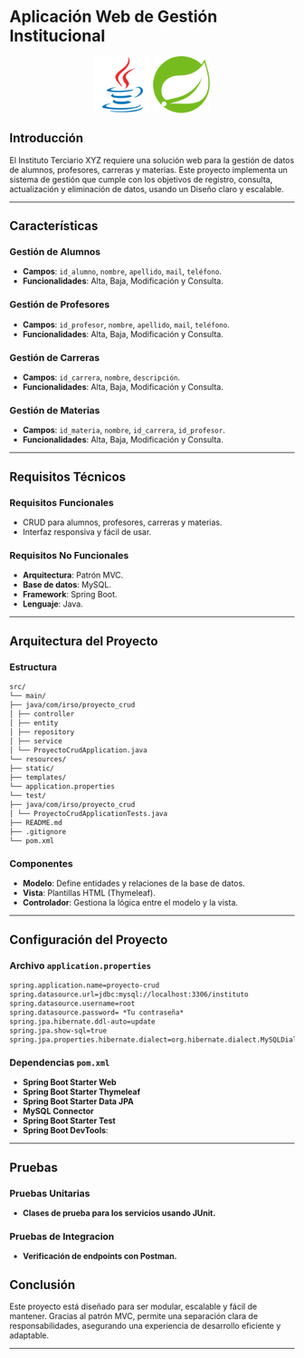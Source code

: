 # Aplicación Web de Gestión Institucional

<p align="center">
  <img src="https://raw.githubusercontent.com/devicons/devicon/master/icons/java/java-original.svg" alt="Java Logo" width="100" height="100">
  <img src="https://raw.githubusercontent.com/devicons/devicon/master/icons/spring/spring-original.svg" alt="Spring Logo" width="100" height="100">
</p>

## Introducción

El Instituto Terciario XYZ requiere una solución web para la gestión de datos de alumnos, profesores, carreras y materias. Este proyecto implementa un sistema de gestión que cumple con los objetivos de registro, consulta, actualización y eliminación de datos, usando un Diseño claro y escalable.

---

## Características

### Gestión de Alumnos
- **Campos**: `id_alumno`, `nombre`, `apellido`, `mail`, `teléfono`.
- **Funcionalidades**: Alta, Baja, Modificación y Consulta.

### Gestión de Profesores
- **Campos**: `id_profesor`, `nombre`, `apellido`, `mail`, `teléfono`.
- **Funcionalidades**: Alta, Baja, Modificación y Consulta.

### Gestión de Carreras
- **Campos**: `id_carrera`, `nombre`, `descripción`.
- **Funcionalidades**: Alta, Baja, Modificación y Consulta.

### Gestión de Materias
- **Campos**: `id_materia`, `nombre`, `id_carrera`, `id_profesor`.
- **Funcionalidades**: Alta, Baja, Modificación y Consulta.

---

## Requisitos Técnicos

### Requisitos Funcionales
- CRUD para alumnos, profesores, carreras y materias.
- Interfaz responsiva y fácil de usar.

### Requisitos No Funcionales
- **Arquitectura**: Patrón MVC.
- **Base de datos**: MySQL.
- **Framework**: Spring Boot.
- **Lenguaje**: Java.

---

## Arquitectura del Proyecto

### Estructura
```estructura
src/ 
└── main/ 
├── java/com/irso/proyecto_crud 
│ ├── controller 
│ ├── entity 
│ ├── repository 
│ ├── service 
│ └── ProyectoCrudApplication.java 
└── resources/ 
├── static/ 
├── templates/ 
└── application.properties 
└── test/ 
├── java/com/irso/proyecto_crud 
│ └── ProyectoCrudApplicationTests.java 
├── README.md
├── .gitignore
└── pom.xml

```

### Componentes

- **Modelo**: Define entidades y relaciones de la base de datos.
- **Vista**: Plantillas HTML (Thymeleaf).
- **Controlador**: Gestiona la lógica entre el modelo y la vista.

---

## Configuración del Proyecto

### Archivo `application.properties`
```properties
spring.application.name=proyecto-crud
spring.datasource.url=jdbc:mysql://localhost:3306/instituto
spring.datasource.username=root
spring.datasource.password= *Tu contraseña*
spring.jpa.hibernate.ddl-auto=update
spring.jpa.show-sql=true
spring.jpa.properties.hibernate.dialect=org.hibernate.dialect.MySQLDialect
```

### Dependencias `pom.xml`

- **Spring Boot Starter Web**
- **Spring Boot Starter Thymeleaf**
- **Spring Boot Starter Data JPA**
- **MySQL Connector**
- **Spring Boot Starter Test**
- **Spring Boot DevTools**:

---

## Pruebas

### Pruebas Unitarias

- **Clases de prueba para los servicios usando JUnit.**

### Pruebas de Integracion

- **Verificación de endpoints con Postman.**

## Conclusión

Este proyecto está diseñado para ser modular, escalable y fácil de mantener. Gracias al patrón MVC, permite una separación clara de responsabilidades, asegurando una experiencia de desarrollo eficiente y adaptable.


---
